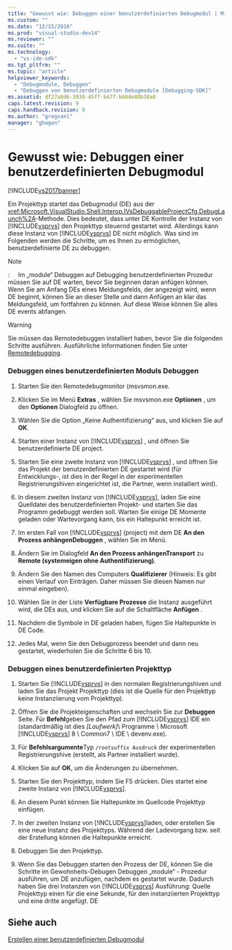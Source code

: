 ```yaml
---
title: "Gewusst wie: Debuggen einer benutzerdefinierten Debugmodul | Microsoft Docs"
ms.custom: ""
ms.date: "12/15/2016"
ms.prod: "visual-studio-dev14"
ms.reviewer: ""
ms.suite: ""
ms.technology: 
  - "vs-ide-sdk"
ms.tgt_pltfrm: ""
ms.topic: "article"
helpviewer_keywords: 
  - "Debugmodule, Debuggen"
  - "Debuggen von benutzerdefinierten Debugmodule [Debugging-SDK]"
ms.assetid: df27a8d6-3938-45ff-b47f-b684e80b38a0
caps.latest.revision: 9
caps.handback.revision: 9
ms.author: "gregvanl"
manager: "ghogen"
---
```

# Gewusst wie: Debuggen einer benutzerdefinierten Debugmodul
[!INCLUDE[vs2017banner](../../code-quality/includes/vs2017banner.md)]

Ein Projekttyp startet das Debugmodul \(DE\) aus der <xref:Microsoft.VisualStudio.Shell.Interop.IVsDebuggableProjectCfg.DebugLaunch%2A>\-Methode.  Dies bedeutet, dass unter DE Kontrolle der Instanz von [!INCLUDE[vsprvs](../../code-quality/includes/vsprvs_md.md)] den Projekttyp steuernd gestartet wird.  Allerdings kann diese Instanz von [!INCLUDE[vsprvs](../../code-quality/includes/vsprvs_md.md)] DE nicht möglich.  Was sind im Folgenden werden die Schritte, um es Ihnen zu ermöglichen, benutzerdefinierte DE zu debuggen.  
  
> [!NOTE]
>  :     Im „module“ Debuggen auf Debugging benutzerdefinierten Prozedur müssen Sie auf DE warten, bevor Sie beginnen daran anfügen können.  Wenn Sie am Anfang DEs eines Meldungsfelds, der angezeigt wird, wenn DE beginnt, können Sie an dieser Stelle und dann Anfügen an klar das Meldungsfeld, um fortfahren zu können.  Auf diese Weise können Sie alles DE events abfangen.  
  
> [!WARNING]
>  Sie müssen das Remotedebuggen installiert haben, bevor Sie die folgenden Schritte ausführen.  Ausführliche Informationen finden Sie unter [Remotedebugging](../../debugger/remote-debugging.md).  
  
### Debuggen eines benutzerdefinierten Moduls Debuggen  
  
1.  Starten Sie den Remotedebugmonitor \(msvsmon.exe.  
  
2.  Klicken Sie im Menü **Extras** , wählen Sie msvsmon.exe **Optionen** , um den **Optionen** Dialogfeld zu öffnen.  
  
3.  Wählen Sie die Option „Keine Authentifizierung“ aus, und klicken Sie auf **OK**.  
  
4.  Starten einer Instanz von [!INCLUDE[vsprvs](../../code-quality/includes/vsprvs_md.md)] , und öffnen Sie benutzerdefinierte DE project.  
  
5.  Starten Sie eine zweite Instanz von [!INCLUDE[vsprvs](../../code-quality/includes/vsprvs_md.md)] , und öffnen Sie das Projekt der benutzerdefinierten DE gestartet wird \(für Entwicklungs\-, ist dies in der Regel in der experimentellen Registrierungshiven eingerichtet ist, die Partner, wenn installiert wird\).  
  
6.  In diesem zweiten Instanz von [!INCLUDE[vsprvs](../../code-quality/includes/vsprvs_md.md)], laden Sie eine Quelldatei des benutzerdefinierten Projekt\- und starten Sie das Programm gedebuggt werden soll.  Warten Sie einige DE Momente geladen oder Wartevorgang kann, bis ein Haltepunkt erreicht ist.  
  
7.  Im ersten Fall von [!INCLUDE[vsprvs](../../code-quality/includes/vsprvs_md.md)] \(project\) mit dem DE **An den Prozess anhängenDebuggen** , wählen Sie im Menü.  
  
8.  Ändern Sie im Dialogfeld **An den Prozess anhängenTransport** zu **Remote \(systemeigen ohne Authentifizierung\)**.  
  
9. Ändern Sie den Namen des Computers **Qualifizierer** \(Hinweis: Es gibt einen Verlauf von Einträgen. Daher müssen Sie diesen Namen nur einmal eingeben\).  
  
10. Wählen Sie in der Liste **Verfügbare Prozesse** die Instanz ausgeführt wird, die DEs aus, und klicken Sie auf die Schaltfläche **Anfügen** .  
  
11. Nachdem die Symbole in DE geladen haben, fügen Sie Haltepunkte in DE Code.  
  
12. Jedes Mal, wenn Sie den Debugprozess beendet und dann neu gestartet, wiederholen Sie die Schritte 6 bis 10.  
  
### Debuggen eines benutzerdefinierten Projekttyp  
  
1.  Starten Sie [!INCLUDE[vsprvs](../../code-quality/includes/vsprvs_md.md)] in den normalen Registrierungshiven und laden Sie das Projekt Projekttyp \(dies ist die Quelle für den Projekttyp keine Instanziierung vom Projekttyp\).  
  
2.  Öffnen Sie die Projekteigenschaften und wechseln Sie zur **Debuggen** Seite.  Für **Befehl**geben Sie den Pfad zum [!INCLUDE[vsprvs](../../code-quality/includes/vsprvs_md.md)] IDE ein \(standardmäßig ist dies *\[Laufwerk\]*\\ Programme \\ Microsoft [!INCLUDE[vsprvs](../../code-quality/includes/vsprvs_md.md)] 8 \\ Common7 \\ IDE \\ devenv.exe\).  
  
3.  Für **Befehlsargumente**Typ `/rootsuffix Ausdruck` der experimentellen Registrierungshive \(erstellt, als Partner installiert wurde\).  
  
4.  Klicken Sie auf **OK**, um die Änderungen zu übernehmen.  
  
5.  Starten Sie den Projekttyp, indem Sie F5 drücken.  Dies startet eine zweite Instanz von [!INCLUDE[vsprvs](../../code-quality/includes/vsprvs_md.md)].  
  
6.  An diesem Punkt können Sie Haltepunkte im Quellcode Projekttyp einfügen.  
  
7.  In der zweiten Instanz von [!INCLUDE[vsprvs](../../code-quality/includes/vsprvs_md.md)]laden, oder erstellen Sie eine neue Instanz des Projekttyps.  Während der Ladevorgang bzw. seit der Erstellung können die Haltepunkte erreicht.  
  
8.  Debuggen Sie den Projekttyp.  
  
9. Wenn Sie das Debuggen starten den Prozess der DE, können Sie die Schritte im Gewohnheits\-Debugen Debuggen „module“ \- Prozedur ausführen, um DE anzufügen, nachdem es gestartet wurde.  Dadurch haben Sie drei Instanzen von [!INCLUDE[vsprvs](../../code-quality/includes/vsprvs_md.md)] Ausführung: Quelle Projekttyp einen für die eine Sekunde, für den instanziierten Projekttyp und eine dritte angefügt. DE  
  
## Siehe auch  
 [Erstellen einer benutzerdefinierten Debugmodul](../../extensibility/debugger/creating-a-custom-debug-engine.md)